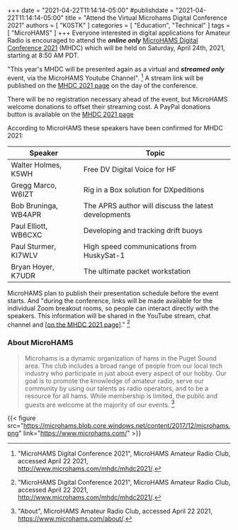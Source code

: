 +++
date = "2021-04-22T11:14:14-05:00"
#publishdate = "2021-04-22T11:14:14-05:00"
title = "Attend the Virtual Microhams Digital Conference 2021"
authors = [ "K0STK" ]
categories = [ "Education", "Technical" ]
tags = [ "MicroHAMS" ]
+++
Everyone interested in digital applications for Amateur Radio is
encouraged to attend the ***online only***
[MicroHAMS Digital Conference 2021](http://www.microhams.com/mhdc/mhdc2021/) (MHDC)
which will be held on Saturday, April 24th, 2021, starting at 8:50 AM PDT.

"This year's MHDC will be presented again as a virtual and ***streamed only***
event, via the MicroHAMS Youtube Channel". [^1] A stream link will be
published on the [MHDC 2021 page](http://www.microhams.com/mhdc/mhdc2021/)
on the day of the conference.

[^1]: "MicroHAMS Digital Conference 2021", MicroHAMS Amateur Radio Club, accessed April 22 2021, http://www.microhams.com/mhdc/mhdc2021/.

<!--more-->

There will be no registration necessary ahead of the event, but
MicroHAMS welcome donations to offset their streaming cost. A PayPal
donations button is available on the
[MHDC 2021 page](http://www.microhams.com/mhdc/mhdc2021/)

According to MicroHAMS these speakers have been confirmed for MHDC 2021:

| Speaker | Topic |
| ------- | ----- |
| Walter Holmes, K5WH | Free DV Digital Voice for HF |
| Gregg Marco, W6IZT | Rig in a Box solution for DXpeditions |
| Bob Bruninga, WB4APR | The APRS author will discuss the latest developments |
| Paul Elliott, WB6CXC | Developing and tracking drift buoys |
| Paul Sturmer, KI7WLV | High speed communications from HuskySat-1 |
| Bryan Hoyer, K7UDR | The ultimate packet workstation |

MicroHAMS plan to publish their presentation schedule before the
event starts. And "during the conference, links will be made
available for the individual Zoom breakout rooms, so people can
interact directly with the speakers. This information will be
shared in the YouTube stream, chat channel and
\[[on the MHDC 2021 page](http://www.microhams.com/mhdc/mhdc2021/)\]." [^3]


[^3]: "MicroHAMS Digital Conference 2021", MicroHAMS Amateur Radio Club, accessed April 22 2021, http://www.microhams.com/mhdc/mhdc2021/.

### About MicroHAMS

>Microhams is a dynamic organization of hams in the Puget Sound area.
>The club includes a broad range of people from our local tech industry
>who participate in just about every aspect of our hobby. Our goal is to
>promote the knowledge of amateur radio, serve our community by using
>our talents as radio operators, and to be a resource for all hams.
>While membership is limited, the public and guests are welcome at the
>majority of our events. [^2]

[^2]: "About", MicroHAMS Amateur Radio Club, accessed April 22 2021, https://www.microhams.com/about/.

{{< figure src="https://microhams.blob.core.windows.net/content/2017/12/microhams.png" link="https://www.microhams.com/" >}}
